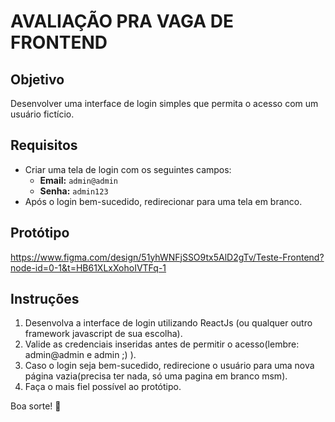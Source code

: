 # AVALIAÇÃO PRA VAGA DE FRONTEND

## Objetivo

Desenvolver uma interface de login simples que permita o acesso com um usuário fictício.  

## Requisitos  

- Criar uma tela de login com os seguintes campos:  
  - **Email:** `admin@admin`  
  - **Senha:** `admin123`  
- Após o login bem-sucedido, redirecionar para uma tela em branco.


## Protótipo

https://www.figma.com/design/51yhWNFjSSO9tx5AlD2gTv/Teste-Frontend?node-id=0-1&t=HB61XLxXohoIVTFq-1

## Instruções  

1. Desenvolva a interface de login utilizando ReactJs (ou qualquer outro framework javascript de sua escolha).  
2. Valide as credenciais inseridas antes de permitir o acesso(lembre: admin@admin e admin ;) ).  
3. Caso o login seja bem-sucedido, redirecione o usuário para uma nova página vazia(precisa ter nada, só uma pagina em branco msm).  
4. Faça o mais fiel possível ao protótipo.  


Boa sorte! 🚀  
